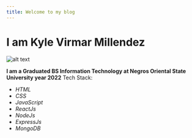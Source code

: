 ```yaml
---
title: Welcome to my blog
---
```


# **I am Kyle Virmar Millendez**



![alt text](https://media.licdn.com/dms/image/D5603AQGcWupjZV5tgQ/profile-displayphoto-shrink_200_200/0/1692863000867?e=2147483647&v=beta&t=lQqDoeYVW3nxH2-_F3zw9ZfFNUR7rivFm1Cvi3ZzMsI)

**I am a Graduated BS Information Technology at Negros Oriental State University year 2022**
Tech Stack: 
- *HTML*
- *CSS*
- *JavaScript*
- *ReactJs*
- *NodeJs*
- *ExpressJs*
- *MongoDB*

